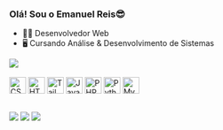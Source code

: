 ### Olá! Sou o Emanuel Reis😎

- 👨‍💻 Desenvolvedor Web
- 🖥 Cursando Análise & Desenvolvimento de Sistemas

<div>
  <a href="https://github.com/Emanuel-Reis17" target="_blank">
    <img src="https://github-readme-stats.vercel.app/api/top-langs/?username=Emanuel-Reis17&theme=dark"/>
  </a>
</div> 
<br>
<div style="display: inline-block;">
  <img width="30px" src="https://cdn.jsdelivr.net/gh/devicons/devicon@latest/icons/html5/html5-original.svg" alt="CSS icon"/>
  <img width="30px" src="https://cdn.jsdelivr.net/gh/devicons/devicon@latest/icons/css3/css3-original.svg" alt="HTML5 icon"/>
  <img width="30px" src="https://cdn.jsdelivr.net/gh/devicons/devicon@latest/icons/tailwindcss/tailwindcss-original.svg" alt="TailwindCSS icon"/>
  <img width="30px" src="https://cdn.jsdelivr.net/gh/devicons/devicon@latest/icons/javascript/javascript-original.svg" alt="Javascript icon"/>
  <img width="30px" src="https://cdn.jsdelivr.net/gh/devicons/devicon@latest/icons/php/php-original.svg" alt="PHP icon"/>
  <img width="30px" src="https://cdn.jsdelivr.net/gh/devicons/devicon@latest/icons/python/python-original.svg" alt="Python icon"/>
  <img width="30px" src="https://cdn.jsdelivr.net/gh/devicons/devicon@latest/icons/mysql/mysql-original.svg" alt="MySQL icon"/>      
</div>

## 

<div>
  <a href="mailto:emanuelemreis@gmail.com" target="_blank"><img src="https://img.shields.io/badge/Gmail-D14836?style=for-the-badge&logo=gmail&logoColor=white" /></a>
  <a href="https://github/Emanuel-Reis17" target="_blank"><img src="https://img.shields.io/badge/GitHub-100000?style=for-the-badge&logo=github&logoColor=white" /></a>
  <a href="https://www.linkedin.com/in/emanuel-reis-377a09215" target="_blank"><img src="https://img.shields.io/badge/LinkedIn-0077B5?style=for-the-badge&logo=linkedin&logoColor=white" /></a>
</div>
